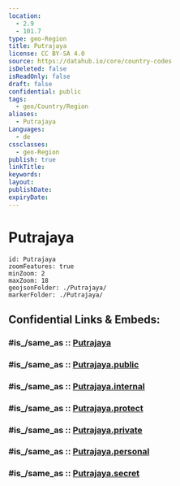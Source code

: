 ```yaml
---
location:
  - 2.9
  - 101.7
type: geo-Region
title: Putrajaya
license: CC BY-SA 4.0
source: https://datahub.io/core/country-codes
isDeleted: false
isReadOnly: false
draft: false
confidential: public
tags:
  - geo/Country/Region
aliases:
  - Putrajaya
Languages:
  - de
cssclasses:
  - geo-Region
publish: true
linkTitle:
keywords:
layout:
publishDate:
expiryDate:
---
```


# Putrajaya

```leaflet
id: Putrajaya
zoomFeatures: true 
minZoom: 2 
maxZoom: 18
geojsonFolder: ./Putrajaya/
markerFolder: ./Putrajaya/
```


## Confidential Links & Embeds: 

### #is_/same_as :: [Putrajaya](/_Standards/Earth/Continent/Asia/Asia~South~East/Malay_Archipelago/Malaysia/States~Malaysia/Putrajaya.md) 

### #is_/same_as :: [Putrajaya.public](/_public/Earth/Continent/Asia/Asia~South~East/Malay_Archipelago/Malaysia/States~Malaysia/Putrajaya.public.md) 

### #is_/same_as :: [Putrajaya.internal](/_internal/Earth/Continent/Asia/Asia~South~East/Malay_Archipelago/Malaysia/States~Malaysia/Putrajaya.internal.md) 

### #is_/same_as :: [Putrajaya.protect](/_protect/Earth/Continent/Asia/Asia~South~East/Malay_Archipelago/Malaysia/States~Malaysia/Putrajaya.protect.md) 

### #is_/same_as :: [Putrajaya.private](/_private/Earth/Continent/Asia/Asia~South~East/Malay_Archipelago/Malaysia/States~Malaysia/Putrajaya.private.md) 

### #is_/same_as :: [Putrajaya.personal](/_personal/Earth/Continent/Asia/Asia~South~East/Malay_Archipelago/Malaysia/States~Malaysia/Putrajaya.personal.md) 

### #is_/same_as :: [Putrajaya.secret](/_secret/Earth/Continent/Asia/Asia~South~East/Malay_Archipelago/Malaysia/States~Malaysia/Putrajaya.secret.md)

